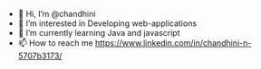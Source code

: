 - 👋 Hi, I’m @chandhini
- 👀 I’m interested in Developing web-applications
- 🌱 I’m currently learning Java and javascript
- 📫 How to reach me https://www.linkedin.com/in/chandhini-n-5707b3173/
